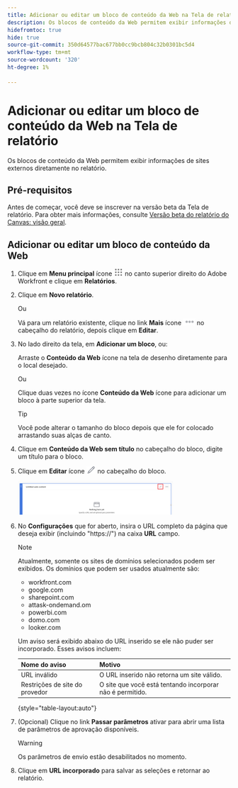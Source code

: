 ```yaml
---
title: Adicionar ou editar um bloco de conteúdo da Web na Tela de relatório
description: Os blocos de conteúdo da Web permitem exibir informações de sites externos diretamente no relatório.
hidefromtoc: true
hide: true
source-git-commit: 350d64577bac677bb0cc9bcb804c32b0301bc5d4
workflow-type: tm+mt
source-wordcount: '320'
ht-degree: 1%

---
```



# Adicionar ou editar um bloco de conteúdo da Web na Tela de relatório

Os blocos de conteúdo da Web permitem exibir informações de sites externos diretamente no relatório.

## Pré-requisitos

Antes de começar, você deve se inscrever na versão beta da Tela de relatório. Para obter mais informações, consulte [Versão beta do relatório do Canvas: visão geral](/help/quicksilver/product-announcements/betas/canvas-dashboards-beta/reporting-canvas-beta-overview.md).

## Adicionar ou editar um bloco de conteúdo da Web

1. Clique em **Menu principal** ícone ![](assets/main-menu-icon.png) no canto superior direito do Adobe Workfront e clique em **Relatórios**.
1. Clique em **Novo relatório**.

   Ou

   Vá para um relatório existente, clique no link **Mais** ícone ![](assets/more-icon-27x15.png) no cabeçalho do relatório, depois clique em **Editar**.

1. No lado direito da tela, em **Adicionar um bloco**, ou:

   Arraste o **Conteúdo da Web** ícone na tela de desenho diretamente para o local desejado.

   Ou

   Clique duas vezes no ícone **Conteúdo da Web** ícone para adicionar um bloco à parte superior da tela.

   >[!TIP]
   >
   >Você pode alterar o tamanho do bloco depois que ele for colocado arrastando suas alças de canto.

1. Clique em **Conteúdo da Web sem título** no cabeçalho do bloco, digite um título para o bloco.
1. Clique em **Editar** ícone ![](assets/edit-icon.png) no cabeçalho do bloco.

   ![](assets/web-content-block-header-350x76.png)

1. No **Configurações** que for aberto, insira o URL completo da página que deseja exibir (incluindo &quot;https://&quot;) na caixa **URL** campo.

   >[!NOTE]
   >
   >Atualmente, somente os sites de domínios selecionados podem ser exibidos. Os domínios que podem ser usados atualmente são:
   >   
   >   * workfront.com
   >   * google.com
   >   * sharepoint.com
   >   * attask-ondemand.om
   >   * powerbi.com
   >   * domo.com
   >   * looker.com

   Um aviso será exibido abaixo do URL inserido se ele não puder ser incorporado. Esses avisos incluem:

   | Nome do aviso | Motivo |
   |---|---|
   | URL inválido | O URL inserido não retorna um site válido. |
   | Restrições de site do provedor | O site que você está tentando incorporar não é permitido. |

   {style="table-layout:auto"}

1. (Opcional) Clique no link **Passar parâmetros** ativar para abrir uma lista de parâmetros de aprovação disponíveis.

   >[!WARNING]
   >
   >Os parâmetros de envio estão desabilitados no momento.

1. Clique em **URL incorporado** para salvar as seleções e retornar ao relatório.
